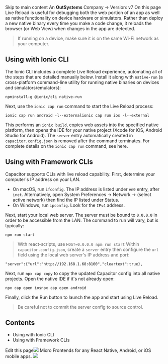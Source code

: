 Skip to main content
An **OutSystems** Company →
Version: v7
On this page
Live Reload is useful for debugging both the web portion of an app as well as native functionality on device hardware or simulators. Rather than deploy a new native binary every time you make a code change, it reloads the browser (or Web View) when changes in the app are detected.
> If running on a device, make sure it is on the same Wi-Fi network as your computer.
## Using with Ionic CLI​
The Ionic CLI includes a complete Live Reload experience, automating all of the steps that are detailed manually below. Install it along with `native-run` (a cross-platform command-line utility for running native binaries on devices and simulators/emulators):
```
npminstall-g @ionic/cli native-run
```

Next, use the `ionic cap run` command to start the Live Reload process:
```
ionic cap run android -l--externalionic cap run ios -l--external
```

This performs an `ionic build`, copies web assets into the specified native platform, then opens the IDE for your native project (Xcode for iOS, Android Studio for Android).
The `server` entry automatically created in `capacitor.config.json` is removed after the command terminates. For complete details on the `ionic cap run` command, see here.
## Using with Framework CLIs​
Capacitor supports CLIs with live reload capability.
First, determine your computer's IP address on your LAN.
  * On macOS, run `ifconfig`. The IP address is listed under `en0` entry, after `inet`. Alternatively, open System Preferences -> Network -> (select active network) then find the IP listed under Status.
  * On Windows, run `ipconfig`. Look for the `IPv4` address.


Next, start your local web server. The server must be bound to `0.0.0.0` in order to be accessible from the LAN. The command to run will vary, but is typically:
```
npm run start
```

> With react-scripts, use `HOST=0.0.0.0 npm run start`
Within `capacitor.config.json`, create a `server` entry then configure the `url` field using the local web server's IP address and port:
```
"server":{"url":"http://192.168.1.68:8100","cleartext":true},
```

Next, run `npx cap copy` to copy the updated Capacitor config into all native projects.
Open the native IDE if it's not already open:
```
npx cap open iosnpx cap open android
```

Finally, click the Run button to launch the app and start using Live Reload.
> Be careful not to commit the server config to source control.
## Contents
  * Using with Ionic CLI
  * Using with Framework CLIs


Edit this page![](https://images.prismic.io/ionicframeworkcom/d3d3f7a3-023b-4cdf-93af-84674f623818_portals+ad.png?auto=compress,format&rect=0,0,280,200&w=280&h=200)
Micro Frontends for any React Native, Android, or iOS mobile apps.
![](https://cdn.bizible.com/ipv?_biz_r=&_biz_h=802059049&_biz_u=bfa08d03ffe94cbc8ad825d7c77fcc94&_biz_l=https%3A%2F%2Fcapacitorjs.com%2Fdocs%2Fguides%2Flive-reload&_biz_t=1739803073831&_biz_i=Capacitor%20Documentation&_biz_n=42&rnd=277017&cdn_o=a&_biz_z=1739803073831)
